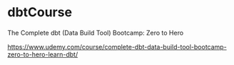 # dbtCourse
The Complete dbt (Data Build Tool) Bootcamp: Zero to Hero　　　　　　　　　　　

https://www.udemy.com/course/complete-dbt-data-build-tool-bootcamp-zero-to-hero-learn-dbt/
